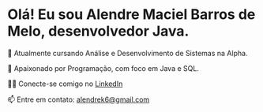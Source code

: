 <!DOCTYPE html>
<html lang="pt-BR">
<head>
    <meta charset="UTF-8">
    <meta name="viewport" content="width=device-width, initial-scale=1.0">
    <title>Bio de Alendre Maciel Barros de Melo</title>
</head>
<body>
    <h1>Olá! Eu sou Alendre Maciel Barros de Melo, desenvolvedor Java.</h1>
    <p>🔭 Atualmente cursando Análise e Desenvolvimento de Sistemas na Alpha.</p>
    <p>🌱 Apaixonado por Programação, com foco em Java e SQL.</p>
    <p>👨‍💻 Conecte-se comigo no <a href="https://linkedin.com/in/alendre-maciel-518b18201" target="_blank">LinkedIn</a></p>
    <p>📫 Entre em contato: <a href="mailto:alendrek6@gmail.com">alendrek6@gmail.com</a></p>
</body>
</html>
